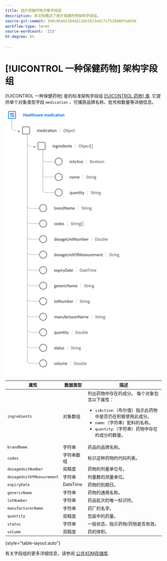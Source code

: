 ```yaml
---
title: 医疗保健药物方案字段组
description: 本文档概述了医疗保健药物架构字段组。
source-git-commit: 3b0c85eb5184dd116b1013e617cf528080fa0656
workflow-type: tm+mt
source-wordcount: '213'
ht-degree: 6%

---
```


# [!UICONTROL 一种保健药物] 架构字段组

[!UICONTROL 一种保健药物] 是的标准架构字段组 [[!UICONTROL 药物] 类](../../classes/medication.md). 它提供单个对象类型字段 `medication` ，可捕获品牌名称、批号和数量等详细信息。

![](../../images/field-groups/healthcare-medication.png)

| 属性 | 数据类型 | 描述 |
| --- | --- | --- |
| `ingredients` | 对象数组 | 列出药物中存在的成分。 每个对象包含以下属性： <ul><li>`isActive`:（布尔值）指示此药物中是否仍在积极使用此成分。</li><li>`name`:（字符串）配料的名称。</li><li>`quantity`:（字符串）药物中存在的成分的数量。</li></ul> |
| `brandName` | 字符串 | 药品的品牌名称。 |
| `codes` | 字符串数组 | 标识这种药物的代码列表。 |
| `dosageUnitNumber` | 双精度 | 药物的剂量单位号。 |
| `dosageUnitOfMeasurement` | 字符串 | 剂量数的测量单位。 |
| `expiryDate` | DateTime | 药物的到期日。 |
| `genericName` | 字符串 | 药物的通用名称。 |
| `lotNumber` | 字符串 | 药品批次的唯一标识符。 |
| `manufacturerName` | 字符串 | 药厂的名字。 |
| `quantity` | 双精度 | 包装中的药量。 |
| `status` | 字符串 | 一般状态，指示药物/药物是否有效。 |
| `volume` | 双精度 | 药的体积。 |

{style=&quot;table-layout:auto&quot;}

有关字段组的更多详细信息，请参阅 [公共XDM存储库](https://github.com/adobe/xdm/blob/master/components/fieldgroups/medication/healthcare-medication.schema.json).
